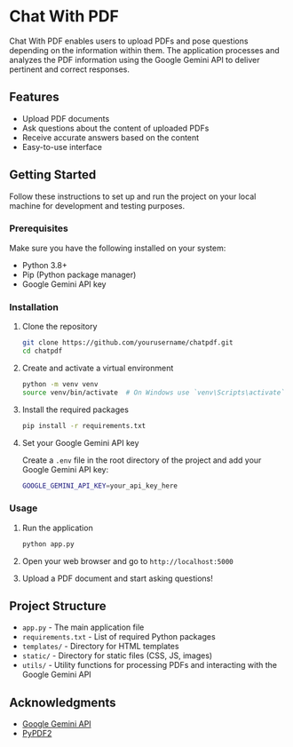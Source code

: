 # Chat With PDF

Chat With PDF enables users to upload PDFs and pose questions depending on the information within them. The application processes and analyzes the PDF information using the Google Gemini API to deliver pertinent and correct responses.

## Features

- Upload PDF documents
- Ask questions about the content of uploaded PDFs
- Receive accurate answers based on the content
- Easy-to-use interface

## Getting Started

Follow these instructions to set up and run the project on your local machine for development and testing purposes.

### Prerequisites

Make sure you have the following installed on your system:

- Python 3.8+
- Pip (Python package manager)
- Google Gemini API key

### Installation

1. Clone the repository

    ```sh
    git clone https://github.com/yourusername/chatpdf.git
    cd chatpdf
    ```

2. Create and activate a virtual environment

    ```sh
    python -m venv venv
    source venv/bin/activate  # On Windows use `venv\Scripts\activate`
    ```

3. Install the required packages

    ```sh
    pip install -r requirements.txt
    ```

4. Set your Google Gemini API key

    Create a `.env` file in the root directory of the project and add your Google Gemini API key:

    ```sh
    GOOGLE_GEMINI_API_KEY=your_api_key_here
    ```

### Usage

1. Run the application

    ```sh
    python app.py
    ```

2. Open your web browser and go to `http://localhost:5000`

3. Upload a PDF document and start asking questions!

## Project Structure

- `app.py` - The main application file
- `requirements.txt` - List of required Python packages
- `templates/` - Directory for HTML templates
- `static/` - Directory for static files (CSS, JS, images)
- `utils/` - Utility functions for processing PDFs and interacting with the Google Gemini API

## Acknowledgments

- [Google Gemini API](https://developers.google.com/gemini)
- [PyPDF2](https://pypdf2.readthedocs.io/)
